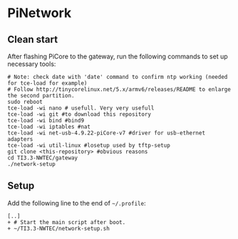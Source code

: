 # PiNetwork

## Clean start
After flashing PiCore to the gateway, run the following commands to set up necessary tools:
```
# Note: check date with 'date' command to confirm ntp working (needed for tce-load for example)
# Follow http://tinycorelinux.net/5.x/armv6/releases/README to enlarge the second partition.
sudo reboot
tce-load -wi nano # usefull. Very very usefull
tce-load -wi git #to download this repository
tce-load -wi bind #bind9
tce-load -wi iptables #nat
tce-load -wi net-usb-4.9.22-piCore-v7 #driver for usb-ethernet adapters
tce-load -wi util-linux #losetup used by tftp-setup
git clone <this-repository> #obvious reasons
cd TI3.3-NWTEC/gateway
./network-setup
```
## Setup

Add the following line to the end of `~/.profile`:
```
[..]
+ # Start the main script after boot.
+ ~/TI3.3-NWTEC/network-setup.sh
```
